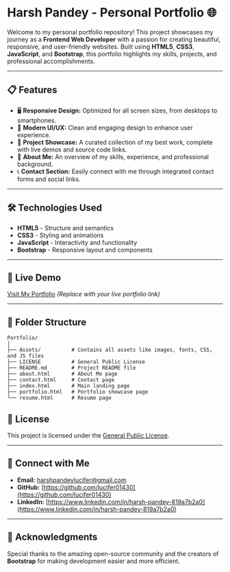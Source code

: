 
# Harsh Pandey - Personal Portfolio 🌐  

Welcome to my personal portfolio repository! This project showcases my journey as a **Frontend Web Developer** with a passion for creating beautiful, responsive, and user-friendly websites. Built using **HTML5**, **CSS3**, **JavaScript**, and **Bootstrap**, this portfolio highlights my skills, projects, and professional accomplishments.  

---

## 📋 Features  
- 🖥️ **Responsive Design:** Optimized for all screen sizes, from desktops to smartphones.  
- 🎨 **Modern UI/UX:** Clean and engaging design to enhance user experience.  
- 📁 **Project Showcase:** A curated collection of my best work, complete with live demos and source code links.  
- 📄 **About Me:** An overview of my skills, experience, and professional background.  
- 📞 **Contact Section:** Easily connect with me through integrated contact forms and social links.  

---

## 🛠️ Technologies Used  
- **HTML5** - Structure and semantics  
- **CSS3** - Styling and animations  
- **JavaScript** - Interactivity and functionality  
- **Bootstrap** - Responsive layout and components  

---

## 🚀 Live Demo  
[Visit My Portfolio](https://lucifer01430.github.io/Portfolio/) *(Replace with your live portfolio link)*  

---

## 📂 Folder Structure  
```
Portfolio/
│
├── Assets/          # Contains all assets like images, fonts, CSS, and JS files
├── LICENSE          # General Public License
├── README.md        # Project README file
├── about.html       # About Me page
├── contact.html     # Contact page
├── index.html       # Main landing page
├── portfolio.html   # Portfolio showcase page
└── resume.html      # Resume page
```


## 📄 License  
This project is licensed under the [General Public License](LICENSE).  

---

## 🌟 Connect with Me  
- **Email:** [harshpandeylucifer@gmail.com](mailto:harshpandeylucifer@gmail.com)  
- **GitHub:** [https://github.com/lucifer01430](https://github.com/lucifer01430)  
- **LinkedIn:** [https://www.linkedin.com/in/harsh-pandey-819a7b2a0](https://www.linkedin.com/in/harsh-pandey-819a7b2a0)  

---


## 🙌 Acknowledgments  
Special thanks to the amazing open-source community and the creators of **Bootstrap** for making development easier and more efficient.  

